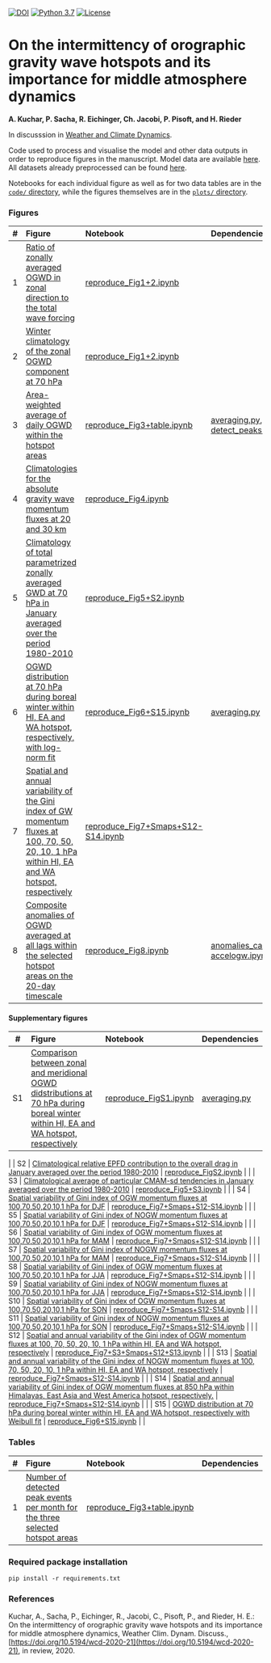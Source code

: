 [![DOI](https://zenodo.org/badge/DOI/10.5281/zenodo.3780102.svg)](https://doi.org/10.5281/zenodo.3780102)
[![Python 3.7](https://img.shields.io/badge/python-3.6-blue.svg)](https://www.python.org/downloads/release/python-369/)
[![License](https://img.shields.io/badge/License-MIT-yellow.svg)](LICENSE)

# On the intermittency of orographic gravity wave hotspots and its importance for middle atmosphere dynamics
**A. Kuchar, P. Sacha, R. Eichinger, Ch. Jacobi, P. Pisoft, and H. Rieder**

In discusssion in [Weather and Climate Dynamics](https://www.weather-clim-dynam-discuss.net/wcd-2020-21/).

Code used to process and visualise the model and other data outputs in order to reproduce figures in the manuscript.
Model data are available [here](http://climate-modelling.canada.ca/climatemodeldata/cmam/output/CMAM/CMAM30-SD/index.shtml). All datasets already preprocessed can be found [here](https://data.mendeley.com/datasets/j3hj7f9t67/draft?a=58611508-4e4e-4f44-8e39-c13080528787).

Notebooks for each individual figure as well as for two data tables are in the [`code/` directory](code), while the figures themselves are in the [`plots/` directory](plots).

### Figures
|  #  | Figure                                                                                                                                                                                                    | Notebook                                                                              | Dependencies                                                                                                                                                             |
|:---:|:----------------------------------------------------------------------------------------------------------------------------------------------------------------------------------------------------------|:--------------------------------------------------------------------------------------|:-------------------------------------------------------------------------------------------------------------------------------------------------------------------------|
|  1 | [Ratio of zonally averaged OGWD in zonal direction to the total wave forcing](plots/ratio_oGWD_vs_PWD+noGWD_climatology_wSSW_all.pdf)                                                                              | [reproduce_Fig1+2.ipynb](code/reproduce_Fig1+2.ipynb)                       |                                                                                                                                       |
|  2 | [Winter climatology of the zonal OGWD component at 70 hPa](plots/oGWD_map@70hPa_climatology_hotspots_DJF_LCp.pdf)                                                      | [reproduce_Fig1+2.ipynb](code/reproduce_Fig1+2.ipynb)                 |                                                                                                                           |
|  3 | [Area-weighted average of daily OGWD within the hotspot areas](plots/static_ts_plot_ogwd_hotspots@70hPa.pdf)                | [reproduce_Fig3+table.ipynb](code/reproduce_Fig3+table.ipynb)                 | [averaging.py](code/averaging.py), [detect_peaks.py](code/detect_peaks.py)                                                                                                                            |
|  4 | [Climatologies for the absolute gravity wave momentum fluxes at 20 and 30 km](plots/CMAM_vs_GRACILE_DJF_log.pdf) | [reproduce_Fig4.ipynb](code/reproduce_Fig4.ipynb)                     |                                                                                                                            |
|  5 | [Climatology of total parametrized zonally averaged GWD at 70 hPa in January averaged over the period 1980-2010](plots/tendency_comparison_new.pdf)                                                                                      | [reproduce_Fig5+S2.ipynb](code/reproduce_Fig5+S2.ipynb)                           |                                                                                                                        |
|  6 | [OGWD distribution at 70 hPa during boreal winter within HI, EA and WA hotspot, respectively, with log-norm fit](plots/OGWD_distribution_hotspots_DJFonly_wfits_lognorm.pdf)                                               | [reproduce_Fig6+S15.ipynb](code/reproduce_Fig6+S15.ipynb)                     | [averaging.py](code/averaging.py)                                                                                                                            |
|  7 | [Spatial and annual variability of the Gini index of GW momentum fluxes at 100, 70, 50, 20, 10, 1 hPa within HI, EA and WA hotspot, respectively](plots/gini_index_hotspots.pdf)                                                  | [reproduce_Fig7+Smaps+S12-S14.ipynb](code/reproduce_Fig7+Smaps+S12-S14.ipynb)               |                                                                                                                           |
|  8 | [Composite anomalies of OGWD averaged at all lags within the selected hotspot areas on the 20-day timescale](plots/accelogw_anomalies_all_20days_profiles_alllags_wsignificance_with-zonalwind.pdf)                                                  | [reproduce_Fig8.ipynb](code/reproduce_Fig8.ipynb)               | [anomalies_calc-accelogw.ipynb](code/anomalies_calc-accelogw.ipynb)                                                                                                                            |

#### Supplementary figures
|  #  | Figure                                                                                                                                                                                                    | Notebook                                                                              | Dependencies                                                                                                                                                             |
|:---:|:----------------------------------------------------------------------------------------------------------------------------------------------------------------------------------------------------------|:--------------------------------------------------------------------------------------|:-------------------------------------------------------------------------------------------------------------------------------------------------------------------------|
|  S1 | [Comparison between zonal and meridional OGWD didstributions at 70 hPa during boreal winter within HI, EA and WA hotspot, respectively](plots/merOGWD_distribution_hotspots_DJFonly.pdf)                                               | [reproduce_FigS1.ipynb](code/reproduce_FigS1.ipynb)                     | [averaging.py](code/averaging.py)
|
| S2 | [Climatological relative EPFD contribution to the overall drag in January averaged over the period 1980-2010](plots/ratio_epfd_vs_total_january.pdf)                                                                              | [reproduce_FigS2.ipynb](code/reproduce_FigS1.ipynb)                       |                                                                                                                                    |
|  S3 | [Climatological average of particular CMAM-sd tendencies in January averaged over the period 1980-2010](plots/CMAM_january_climatological_comparison_origGWD_vs_GWDfromTEM_new.pdf)                                                                              | [reproduce_Fig5+S3.ipynb](code/reproduce_Fig5+S3.ipynb)                       |                                                                                                                                    |
|  S4 | [Spatial variability of Gini index of OGW momentum fluxes at 100,70,50,20,10,1 hPa for DJF](plots/gini_index_map_oro_months12-1-2.pdf)                                                                              | [reproduce_Fig7+Smaps+S12-S14.ipynb](code/reproduce_Fig7+Smaps+S12-S14.ipynb)                       |                                                                                                                                     |
|  S5 | [Spatial variability of Gini index of NOGW momentum fluxes at 100,70,50,20,10,1 hPa for DJF](plots/gini_index_map_noro_months12-1-2.pdf)                                                                              | [reproduce_Fig7+Smaps+S12-S14.ipynb](code/reproduce_Fig7+Smaps+S12-S14.ipynb)                       |                                                                                                                                    |
|  S6 | [Spatial variability of Gini index of OGW momentum fluxes at 100,70,50,20,10,1 hPa for MAM](plots/gini_index_map_oro_months3-4-5.pdf)                                                                              | [reproduce_Fig7+Smaps+S12-S14.ipynb](code/reproduce_Fig7+Smaps+S12-S14.ipynb)                       |                                                                                                                                    |
|  S7 | [Spatial variability of Gini index of NOGW momentum fluxes at 100,70,50,20,10,1 hPa for MAM](plots/gini_index_map_noro_months3-4-5.pdf)                                                                              | [reproduce_Fig7+Smaps+S12-S14.ipynb](code/reproduce_Fig7+Smaps+S12-S14.ipynb)                       |                                                                                                                                      |
|  S8 | [Spatial variability of Gini index of OGW momentum fluxes at 100,70,50,20,10,1 hPa for JJA](plots/gini_index_map_oro_months6-7-8.pdf)                                                                              | [reproduce_Fig7+Smaps+S12-S14.ipynb](code/reproduce_Fig7+Smaps+S12-S14.ipynb)                       |                                                                                                                                      |
|  S9 | [Spatial variability of Gini index of NOGW momentum fluxes at 100,70,50,20,10,1 hPa for JJA](plots/gini_index_map_noro_months6-7-8.pdf)                                                                              | [reproduce_Fig7+Smaps+S12-S14.ipynb](code/reproduce_Fig7+Smaps+S12-S14.ipynb)                       |                                                                                                                                      |
|  S10 | [Spatial variability of Gini index of OGW momentum fluxes at 100,70,50,20,10,1 hPa for SON](plots/gini_index_map_oro_months9-10-11.pdf)                                                                              | [reproduce_Fig7+Smaps+S12-S14.ipynb](code/reproduce_Fig7+Smaps+S12-S14.ipynb)                       |                                                                                                                                     |
|  S11 | [Spatial variability of Gini index of NOGW momentum fluxes at 100,70,50,20,10,1 hPa for SON](plots/gini_index_map_noro_months9-10-11.pdf)                                                                              | [reproduce_Fig7+Smaps+S12-S14.ipynb](code/reproduce_Fig7+Smaps+S12-S14.ipynb)                       |                                                                                                                                  |
|  S12 | [Spatial and annual variability of the Gini index of OGW momentum fluxes at 100, 70, 50, 20, 10, 1 hPa within HI, EA and WA hotspot, respectively](plots/gini_index_hotspots_erf-oro.pdf)                                                                              | [reproduce_Fig7+S3+Smaps+S12+S13.ipynb](code/reproduce_Fig7+Smaps+S12-S14.ipynb)                       |                                                                                                                                  |
|  S13 | [Spatial and annual variability of the Gini index of NOGW momentum fluxes at 100, 70, 50, 20, 10, 1 hPa within HI, EA and WA hotspot, respectively](plots/gini_index_hotspots_erf-noro.pdf)                                                                              | [reproduce_Fig7+Smaps+S12-S14.ipynb](code/reproduce_Fig7+Smaps+S12-S14.ipynb)                       |                                                                                                                                  |
|  S14 | [Spatial and annual variability of Gini index of OGW momentum fluxes at 850 hPa within Himalayas, East Asia and West America hotspot, respectively.](plots/gini_index_oro@850hPa.pdf)                                                                              | [reproduce_Fig7+Smaps+S12-S14.ipynb](code/reproduce_Fig7+Smaps+S12-S14.ipynb)                       |                                                                                                                                       |
|  S15 | [OGWD distribution at 70 hPa during boreal winter within HI, EA and WA hotspot, respectively with Weibull fit](plots/OGWD_distribution_hotspots_DJFonly_wfits_weibull_min.pdf)                                                                              | [reproduce_Fig6+S15.ipynb](code/reproduce_Fig6+S15.ipynb)                       |                                                                                                                                  |


### Tables
| #  | Figure                                                                                                                                | Notebook                                                    | Dependencies                                  |
|---:|:--------------------------------------------------------------------------------------------------------------------------------------|:------------------------------------------------------------|:----------------------------------------------|
| 1 | [Number of detected peak events per month for the three selected hotspot areas](tables/ogwd_events.tex) | [reproduce_Fig3+table.ipynb](code/reproduce_Fig3+table.ipynb)            |  |

### Required package installation
`pip install -r requirements.txt`

### References
Kuchar, A., Sacha, P., Eichinger, R., Jacobi, C., Pisoft, P., and Rieder, H. E.: On the intermittency of orographic gravity wave hotspots and its importance for middle atmosphere dynamics, Weather Clim. Dynam. Discuss., [https://doi.org/10.5194/wcd-2020-21](https://doi.org/10.5194/wcd-2020-21), in review, 2020. 
